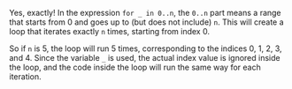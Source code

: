 Yes, exactly! In the expression `for _ in 0..n`, the `0..n` part means a range that starts from 0 and goes up to (but does not include) `n`. This will create a loop that iterates exactly `n` times, starting from index 0.

So if `n` is 5, the loop will run 5 times, corresponding to the indices 0, 1, 2, 3, and 4. Since the variable `_` is used, the actual index value is ignored inside the loop, and the code inside the loop will run the same way for each iteration.
